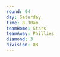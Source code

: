 ```yaml
---
round: 04
day: Saturday
time: 8.30am
teamHome: Stars
teamAway: Phillies
diamond: 3
division: U8
---
```

